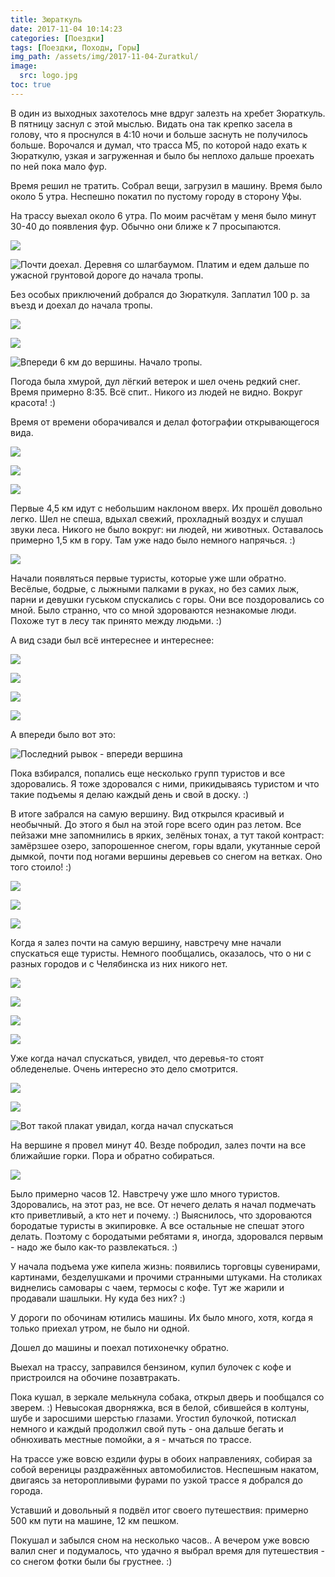 ```yaml
---
title: Зюраткуль
date: 2017-11-04 10:14:23
categories: [Поездки]
tags: [Поездки, Походы, Горы]
img_path: /assets/img/2017-11-04-Zuratkul/
image:
  src: logo.jpg
toc: true
---
```


В один из выходных захотелось мне вдруг залезть на хребет Зюраткуль. В пятницу заснул с этой мыслью. Видать она так крепко засела в голову, что я проснулся в 4:10 ночи и больше заснуть не получилось больше. Ворочался и думал, что трасса М5, по которой надо ехать к Зюраткулю, узкая и загруженная и было бы неплохо дальше проехать по ней пока мало фур.

<!-- more -->

Время решил не тратить. Собрал вещи, загрузил в машину. Время было около 5 утра. Неспешно покатил по пустому городу в сторону Уфы.

На трассу выехал около 6 утра. По моим расчётам у меня было минут 30-40 до появления фур. Обычно они ближе к 7 просыпаются.

![](1.jpg)

![Почти доехал. Деревня со шлагбаумом. Платим и едем дальше по ужасной грунтовой дороге до начала тропы.](2.jpg)

Без особых приключений добрался до Зюраткуля. Заплатил 100 р. за въезд и доехал до начала тропы.

![](3.jpg)

![](4.jpg)

![Впереди 6 км до вершины. Начало тропы.](5.jpg)

Погода была хмурой, дул лёгкий ветерок и шел очень редкий снег. Время примерно 8:35. Всё спит.. Никого из людей не видно. Вокруг красота! :)

Время от времени оборачивался и делал фотографии открывающегося вида.

![](6.jpg)

![](7.jpg)

![](8.jpg)

Первые 4,5 км идут с небольшим наклоном вверх. Их прошёл довольно легко. Шел не спеша, вдыхал свежий, прохладный воздух и слушал звуки леса. Никого не было вокруг: ни людей, ни животных. Оставалось примерно 1,5 км в гору. Там уже надо было немного напрячься. :)

![](9.jpg)

Начали появляться первые туристы, которые уже шли обратно. Весёлые, бодрые, с лыжными палками в руках, но без самих лыж, парни и девушки гуськом спускались с горы. Они все поздоровались со мной. Было странно, что со мной здороваются незнакомые люди. Похоже тут в лесу так принято между людьми. :)

А вид сзади был всё интереснее и интереснее:

![](10.jpg)

![](11.jpg)

![](12.jpg)

![](13.jpg)

А впереди было вот это:

![Последний рывок - впереди вершина](14.jpg)

Пока взбирался, попались еще несколько групп туристов и все здоровались. Я тоже здоровался с ними, прикидываясь туристом и что такие подъемы я делаю каждый день и свой в доску. :)

В итоге забрался на самую вершину. Вид открылся красивый и необычный. До этого я был на этой горе всего один раз летом. Все пейзажи мне запомнились в ярких, зелёных тонах, а тут такой контраст: замёрзшее озеро, запорошенное снегом, горы вдали, укутанные серой дымкой, почти под ногами вершины деревьев со снегом на ветках. Оно того стоило! :)

![](15.jpg)

![](16.jpg)

![](17.jpg)

Когда я залез почти на самую вершину, навстречу мне начали спускаться еще туристы. Немного пообщались, оказалось, что о ни с разных городов и с Челябинска из них никого нет.

![](18.jpg)

![](19.jpg)

![](20.jpg)

![](21.jpg)

Уже когда начал спускаться, увидел, что деревья-то стоят обледенелые. Очень интересно это дело смотрится.

![](22.jpg)

![](23.jpg)

![Вот такой плакат увидал, когда начал спускаться](24.jpg)

На вершине я провел минут 40. Везде побродил, залез почти на все ближайшие горки. Пора и обратно собираться.

![](25.jpg)

Было примерно часов 12. Навстречу уже шло много туристов. Здоровались, на этот раз, не все. От нечего делать я начал подмечать кто приветливый, а кто нет и почему. :) Выяснилось, что здороваются бородатые туристы в экипировке. А все остальные не спешат этого делать. Поэтому с бородатыми ребятами я, иногда, здоровался первым - надо же было как-то развлекаться. :)

У начала подъема уже кипела жизнь: появились торговцы сувенирами, картинами, безделушками и прочими странными штуками. На столиках виднелись самовары с чаем, термосы с кофе. Тут же жарили и продавали шашлыки. Ну куда без них? :)

У дороги по обочинам ютились машины. Их было много, хотя, когда я только приехал утром, не было ни одной.

Дошел до машины и поехал потихонечку обратно.

Выехал на трассу, заправился бензином, купил булочек с кофе и пристроился на обочине позавтракать.

Пока кушал, в зеркале мелькнула собака, открыл дверь и пообщался со зверем. :) Невысокая дворняжка, вся в белой, сбившейся в колтуны, шубе и заросшими шерстью глазами. Угостил булочкой, потискал немного и каждый продолжил свой путь - она дальше бегать и обнюхивать местные помойки, а я - мчаться по трассе.

На трассе уже вовсю ездили фуры в обоих направлениях, собирая за собой вереницы раздражённых автомобилистов. Неспешным накатом, двигаясь за неторопливыми фурами по узкой трассе я добрался до города.

Уставший и довольный я подвёл итог своего путешествия: примерно 500 км пути на машине, 12 км пешком.

Покушал и забылся сном на несколько часов.. А вечером уже вовсю валил снег и подумалось, что удачно я выбрал время для путешествия - со снегом фотки были бы грустнее. :)
